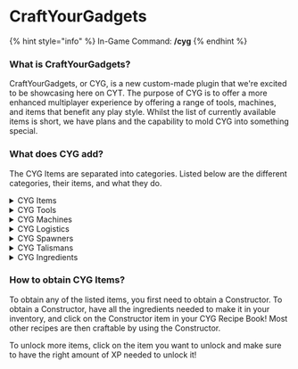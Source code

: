 # CraftYourGadgets

{% hint style="info" %}
In-Game Command: **/cyg**
{% endhint %}

### **What is CraftYourGadgets?**

CraftYourGadgets, or CYG, is a new custom-made plugin that we're excited to be showcasing here on CYT. The purpose of CYG is to offer a more enhanced multiplayer experience by offering a range of tools, machines, and items that benefit any play style. Whilst the list of currently available items is short, we have plans and the capability to mold CYG into something special.

### What does CYG add?

The CYG Items are separated into categories. Listed below are the different categories, their items, and what they do.

<details>

<summary>CYG Items</summary>

* **Basic Gadgets**
    * **Infused Magnet** - Draw in items that are within a 10-block radius
    * **Tape Measure** - Set an anchor point and click elsewhere to check the distance
    * **Wind Staff** - Right-click to launch yourself in the direction you are looking. Uses hunger.
    * **Portable Crafter/Ender Chest/Dust Bin** - Right-click to open these in your inventory via an item.

* **Advanced Gadgets**
    * **Lava Sponge** - A reusable sponge that removes lava within 5 blocks.
    * **Holographic Display** - Ability to create and modify a holographic text line.
    * **Table Saw** - A machine that turns 1x log into 8x planks
    * **Speedy Furnace** - An enhanced furnace that works at a 1.5x speed
    * **Speedier Furnace** - An enhanced furnace that works at a 3x speed

* **Misc. Items**
    * **V10 Tag** - A tag that symbolises your involvement of V10.
    * **Magic Zombie Pills** - Use these to cure Zombie Villagers faster and more efficiently.
    * **Golden Lasso** - Used to capture mobs and replace them.
    * **Biome Changer** - Used to change the biome of a chunk.
    * [**Skin Remover**](../../cyt-survival/content/skins.md) - An item that is used to remove a Skin from an item.
    * **Soul Binder** - Used in an Auto Enchanter with any tool/armour to make it Soulbound (stays on the player after death). _COMING SOON_

</details>

<details>

<summary>CYG Tools</summary>

* **Explosive Tools**
    * **Explosive Pickaxe** - Mines a 3x3 area
    * **Explosive Shovel** - Digs a 3x3 area
    * **Explosive Farming Hoe** - Breaks a 3x3x1 area of crops
    * **Upgraded Explosive Pickaxe** - Breaks a 5x5 area of blocks
    * **Upgraded Explosive Shovel** - Digs a 5x5 area of blocks
 
* **Ability Tools**
    * **Multitool** - A pickaxe, axe, and shovel all in one tool.
    * **Vein Miner Pickaxe** - Mines a vein of ore at once
    * **Lumber Axe** - Chops down a whole tree at once
    * **Sword of Beheading** - Chance to drop a player's head when they're killed with it

</details>

<details>

<summary>CYG Machines</summary>

* **Constructor** A piece of machinery with a 3x3 crafting grid used to craft various CYG items & machines.
* **Dye Extractor** - Extracts dye from a dyed item into a bottle&#x20;
* **Dye Bottler** - Bottles dye to create a more potent and efficient version to use in an applier&#x20;
* **Dye Applier** - Applies bottled dye onto an item with increased efficiency&#x20;
* **Producer** - Use this to automatically produce desired items&#x20;
* **Growth Cell** - Use this to automatically grow desired items and crops&#x20;
* **Concrete Factory -** Converts concrete powder into concrete&#x20;
* **Auto Enchanter** - Combines enchanted books onto tools/armour.
* **Auto Disenchanter** - Removes enchants from tools/armour.
* **Compactor** - Compacts items into larger clumps&#x20;
* **Crusher** - Use this to automatically crush items into other items&#x20;
* **Auto Drier** - Dries a range of items.
* **Refinery** - Refines ingots and fragments

Most Machines require fuel to operate. You can insert fuel manually by right-clicking on the machine with the fuel in your hand. You can check how much fuel is in your machine by looking at the red bar on the left side of the machine GUI. Machines have a maximum fuel capacity of 100 units

Each fuel item provides a different amount of fuel to the machine.
* **Coal** - 0.25
* **Charcoal** - 0.25
* **Blaze Rod** - 0.5
* **Lava Bucket** - 1.5
* **Coal Block** - 2.25
* **Nether Star** - 95.0

</details>

<details>

<summary>CYG Logistics</summary>

* **Storage**
    * **Big Barrel** - Stores 256 stacks of a singular item
    * **Large Barrel** - Stores 512 stacks of a singular item
    * **Deep Storage Unit** - Stores 16384 stacks of a singular item

* **Nodes**
    * **Input Node -** The starting building block of any node network. Allows the extraction of items from nearby containers at the rate of Stack/5s whilst conforming to given filters. (must be placed adjacent to an input container (Chests, Barrels, Furnaces, CYG Barrels, CYG Machines, Spawners)
    * **Output Spawner Node** - A modified version of the Output Fuel Node which allows the fuelling of spawners. (Only for applicable containers such as CYG Spawners).
    * **Output Fuel Node** - A modified version of the Content Node which allows the output of items into fuel-specific slots. (Only for applicable containers such as Furnaces, Smokers, CYG Machines, and Blast Furnaces).&#x20;
    * **Output Content Node** - The final link for a node network to function. Outputs items into nearby containers, while conforming to given filters, and priorities. (Only for applicable containers such as Chests, Barrels, CYG Machines, and CYG Barrels).
    * **Connector Node -** The connector for node networks, connecting input nodes to output nodes. (Requires to be within a range of 5 blocks in any direction of an Input/Output Node to guarantee a successful link).

</details>

<details>

<summary>CYG Spawners</summary>

* **Spawners**
    * **Blaze Spawner**
    * **Zombie Spawner**
    * **Skeleton Spawner**
    * **Spider Spawner**
    * **Cave Spider Spawner**
    * **Magma Cube Spawner**
    * **Silverfish Spawner**

 * **Fuel**
     * **Artificial Essence** - Can fuel any CYG Spawner.
     * **Mob Essence** - Obtained by killing the respective mob of the essence. Can only fuel CYG Spawners of the same mob type.
     * **Enhanced Mob Essence** - Obtained through crafting in a constructor. Can only fuel CYG Spawners of the same mob type.
     * **Fused Essence** - Can completely fuel any CYG Spawner.
    
</details>

<details>

<summary>CYG Talismans</summary>
There are two tiers of Talisman. Tier II Talismans are crafted using two Teir I Talismans and a Talisman Core. Talismans must be in the player's inventory for the effects to activate.

* **Miner Talisman** - 10%/20% chance to double drops from ores.
* **Farmer Talisman** - 10%/20% chance to double drops from crops.
* **Woodcutter Talisman** - 10%/20% chance to double drops from logs.
* **Hunter Talisman** - 10%/20% chance to double drops from mobs.
* **Wise Talisman** - 10%/20% chance to double xp.
* **Smelter Talisman** - 10%/20% chance to automatically smelt blocks.
* **Overworld Talisman** - Take 5%/10% less damage from Overworld Mobs.
* **Nether Talisman** - Take 5%/10% less damage from Nether Mobs.
* **End Talisman** - Take 5%/10% less damage from End Mobs.
* **Haste Talisman** - Permanent Haste I/II.
* **Speed Talisman** - Permanent Speed I/II.
* **Jump Talisman** - Permanent Jump Boost I/II.

</details>

<details>

<summary>CYG Ingredients</summary>

* **Gatherables**
    * **Silicon Fragment** - Found from digging Sand and Red Sand.
    * **Rubber Fragment** - Found from chopping down Wood.
    * **Ancient Coin Fragment** - Found from digging Dirt, Sand, Soul Sand, Gravel, etc.

* **Components**
    * **Refined Silicon** - Obtianed using a Refinery and 3x Silicon Fragments.
    * **Gold Plated Silicon** - Obtained using a Refinery, 4x Refined Silicon, and 8x Gold Ingots.
    * **Refined Rubber** - Obtained using a Refinery and 3x Rubber Fragments.
    * **Reinforced Rubber** - Obtained using a Compactor, 4x Refined Rubber, and 2x Netherite Ingots.
    * **Copper Winding** - Obtained using a Compactor and 4x Copper Plating.
    * **Copper Plating** - Obtained using a Compactor and 6x Copper Ingots.
    * **Iron Plating** - Obtained using a Compactor and 6x Iron Ingots.
    * **Electrical Shard** - Crafted in a Constructor.
    * **Power Shard** - Crafted in a Constructor.
    * **Ancient Coin** - Crafted in a Constructor. Used at /warp wizard to upgrade books past their max vanilla values.

</details>

### **How to obtain CYG Items?**

To obtain any of the listed items, you first need to obtain a Constructor. To obtain a Constructor, have all the ingredients needed to make it in your inventory, and click on the Constructor item in your CYG Recipe Book! Most other recipes are then craftable by using the Constructor.

To unlock more items, click on the item you want to unlock and make sure to have the right amount of XP needed to unlock it!
